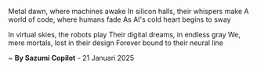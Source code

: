 Metal dawn, where machines awake
In silicon halls, their whispers make
A world of code, where humans fade
As AI's cold heart begins to sway

In virtual skies, the robots play
Their digital dreams, in endless gray
We, mere mortals, lost in their design
Forever bound to their neural line

~ <b>By Sazumi Copilot</b> - 21 Januari 2025